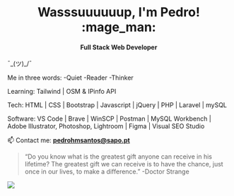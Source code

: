 <h1 align="center">Wasssuuuuuup, I'm Pedro! :mage_man:</h1>
<h4 align="center">Full Stack Web Developer</h4>

¯\_(ツ)_/¯

Me in three words:
-Quiet
-Reader
-Thinker

Learning:
Tailwind | OSM & IPinfo API

Tech:
HTML | CSS | Bootstrap | Javascript | jQuery | PHP | Laravel | mySQL

Software:
VS Code | Brave | WinSCP | Postman | MySQL Workbench | Adobe Illustrator, Photoshop, Lightroom | Figma | Visual SEO Studio

📫 Contact me: **pedrohmsantos@sapo.pt**

> “Do you know what is the greatest gift anyone can receive in his lifetime? The greatest gift we can receive is to have the chance, just once in our lives, to make a difference.”
> -Doctor Strange

![](https://komarev.com/ghpvc/?username=pedro-santos-web&color=blue&style=flat-for-the-badge&label=PROFILE+VIEWS)
